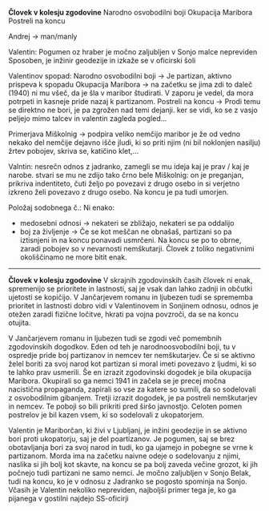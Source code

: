 **Človek v kolesju zgodovine**
Narodno osvobodilni boji
Okupacija Maribora
Postreli na koncu

Andrej -> man/manly

Valentin:
Pogumen oz hraber
je močno zaljubljen v Sonjo
malce nepreviden
Sposoben, je inžinir geodezije in izkaže se v oficirski šoli

Valentinov spopad:
Narodno osvobodilni boji -> Je partizan, aktivno prispeva k spopadu
Okupacija Maribora -> na začetku se jima zdi to daleč (1940) ni mu všeč, da je šla v maribor študirati. V zaporu je vedel, da  mora potrpeti in kasneje pride nazaj k partizanom.
Postreli na koncu -> Prodi temu se direktno ne bori, je pa zgrožen nad temi dejanji. ker se vidi, ko se z vasjo peljejo mimo talcev in valentin zagleda pogled...

Primerjava
Miškolnig ->
podpira veliko nemčijo
maribor je že od vedno nekako del nemčije dejavno išče jludi, ki so priti njim (ni bil noklonjen nasilju)
žrtev pobojev, skriva se, katičino klet,...

Valntin: nesrečn odnos z jadranko, zamegli se mu ideja kaj je prav / kaj je narobe. stvari se mu ne zdijo tako črno bele
Miškolnig: on je preganjan, prikriva indentiteto, čuti željo po povezavi z drugo osebo in si verjetno izkreno želi povezavo z drugo osebo. Na koncu je pa tudi umorjen.

Položaj sodobnega č.:
Ni enako:
 - medosebni odnosi -> nekateri se zbližajo, nekateri se pa oddalijo
 - boj za življenje -> Če se kot meščan ne obnašaš, partizani so pa iztisnjeni in na koncu ponavadi usmrčeni. Na koncu se po to obrne, zaradi pobojev so v nevarnosti nemškutarji.
 Človek z toliko negativnimi okoliščinamo ne more bitit enak.

---
**Človek v kolesju zgodovine**
V skrajnih zgodovinskih časih človek ni enak, spremenijo se prioritete in lastnosti, saj je vsak dan lahko zadnji in občutki ujetosti se kopičijo. V Jančarjevem romanu in ljubezen tudi se sprememba prioritet in lastnosti dobro vidi v Valentinovem in Sonjinem odnosu, odnos je otežen zaradi fizične ločitve, hkrati pa vojna povzroči, da se na koncu otujita.

V Jančarjevem romanu in ljubezen tudi se zgodi več pomembnih zgodovinskih dogodkov. Eden od teh je narodnoosvobodilni boji, tu v ospredje pride boj partizanov in nemcev ter nemškutarjev. Če si se aktivno želel boriti za svoj narod kot partizan si moral imeti povezavo z ljudmi, ki so te lahko prav usmerili. Še en izrazit zgodovinski dogodek je bila okupacija Maribora. Okupirali so ga nemci 1941 in začela se je precej močna nacistična propaganda, zapirali so vse za katere so sumili, da so sodelovali z osvobodilnim gibanjem. Tretji izrazit dogodek, je pa postreli nemškutarjev in nemcev. Te poboji so bili prikriti pred širšo javnostjo. Celoten pomen postrelov je bil kazen vsem, ki so sodelovali z ukopatorjem.

Valentin je Mariborčan, ki živi v Ljubljanj, je inžini geodezije in se aktivno bori proti ukopatorju, saj je del poartizanov. Je pogumen, saj se brez obotavljanja bori za svoj narod in tudi, ko ga ujamejo in pobegne se vrne k partizanom. Morda ima na začetku naivne odeje o sodelovanju z njimi, naslika si jih bolj kot skavte, na koncu se pa bolj zaveda večine grozot, ki jih počnejo tudi partizani ne samo nemci. Je močno zaljubljen v Sonjo Belak, tudi na koncu, ko je v odnosu z Jadranko se pogosto spominja na Sonjo. Včasih je Valentin nekoliko nepreviden, najboljši primer tega je, ko ga pijanega v gostilni najdejo SS-oficirji
